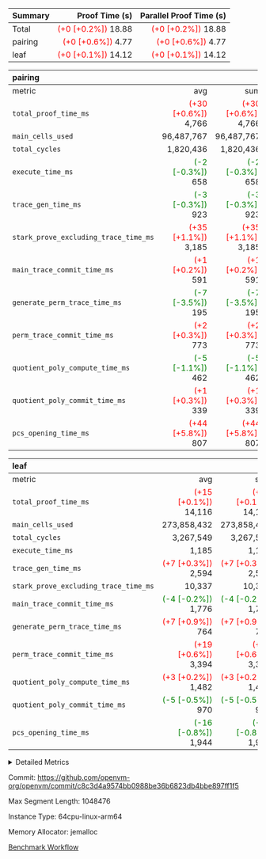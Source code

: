 | Summary | Proof Time (s) | Parallel Proof Time (s) |
|:---|---:|---:|
| Total | <span style='color: red'>(+0 [+0.2%])</span> 18.88 | <span style='color: red'>(+0 [+0.2%])</span> 18.88 |
| pairing | <span style='color: red'>(+0 [+0.6%])</span> 4.77 | <span style='color: red'>(+0 [+0.6%])</span> 4.77 |
| leaf | <span style='color: red'>(+0 [+0.1%])</span> 14.12 | <span style='color: red'>(+0 [+0.1%])</span> 14.12 |


| pairing |||||
|:---|---:|---:|---:|---:|
|metric|avg|sum|max|min|
| `total_proof_time_ms ` | <span style='color: red'>(+30 [+0.6%])</span> 4,766 | <span style='color: red'>(+30 [+0.6%])</span> 4,766 | <span style='color: red'>(+30 [+0.6%])</span> 4,766 | <span style='color: red'>(+30 [+0.6%])</span> 4,766 |
| `main_cells_used     ` |  96,487,767 |  96,487,767 |  96,487,767 |  96,487,767 |
| `total_cycles        ` |  1,820,436 |  1,820,436 |  1,820,436 |  1,820,436 |
| `execute_time_ms     ` | <span style='color: green'>(-2 [-0.3%])</span> 658 | <span style='color: green'>(-2 [-0.3%])</span> 658 | <span style='color: green'>(-2 [-0.3%])</span> 658 | <span style='color: green'>(-2 [-0.3%])</span> 658 |
| `trace_gen_time_ms   ` | <span style='color: green'>(-3 [-0.3%])</span> 923 | <span style='color: green'>(-3 [-0.3%])</span> 923 | <span style='color: green'>(-3 [-0.3%])</span> 923 | <span style='color: green'>(-3 [-0.3%])</span> 923 |
| `stark_prove_excluding_trace_time_ms` | <span style='color: red'>(+35 [+1.1%])</span> 3,185 | <span style='color: red'>(+35 [+1.1%])</span> 3,185 | <span style='color: red'>(+35 [+1.1%])</span> 3,185 | <span style='color: red'>(+35 [+1.1%])</span> 3,185 |
| `main_trace_commit_time_ms` | <span style='color: red'>(+1 [+0.2%])</span> 591 | <span style='color: red'>(+1 [+0.2%])</span> 591 | <span style='color: red'>(+1 [+0.2%])</span> 591 | <span style='color: red'>(+1 [+0.2%])</span> 591 |
| `generate_perm_trace_time_ms` | <span style='color: green'>(-7 [-3.5%])</span> 195 | <span style='color: green'>(-7 [-3.5%])</span> 195 | <span style='color: green'>(-7 [-3.5%])</span> 195 | <span style='color: green'>(-7 [-3.5%])</span> 195 |
| `perm_trace_commit_time_ms` | <span style='color: red'>(+2 [+0.3%])</span> 773 | <span style='color: red'>(+2 [+0.3%])</span> 773 | <span style='color: red'>(+2 [+0.3%])</span> 773 | <span style='color: red'>(+2 [+0.3%])</span> 773 |
| `quotient_poly_compute_time_ms` | <span style='color: green'>(-5 [-1.1%])</span> 462 | <span style='color: green'>(-5 [-1.1%])</span> 462 | <span style='color: green'>(-5 [-1.1%])</span> 462 | <span style='color: green'>(-5 [-1.1%])</span> 462 |
| `quotient_poly_commit_time_ms` | <span style='color: red'>(+1 [+0.3%])</span> 339 | <span style='color: red'>(+1 [+0.3%])</span> 339 | <span style='color: red'>(+1 [+0.3%])</span> 339 | <span style='color: red'>(+1 [+0.3%])</span> 339 |
| `pcs_opening_time_ms ` | <span style='color: red'>(+44 [+5.8%])</span> 807 | <span style='color: red'>(+44 [+5.8%])</span> 807 | <span style='color: red'>(+44 [+5.8%])</span> 807 | <span style='color: red'>(+44 [+5.8%])</span> 807 |

| leaf |||||
|:---|---:|---:|---:|---:|
|metric|avg|sum|max|min|
| `total_proof_time_ms ` | <span style='color: red'>(+15 [+0.1%])</span> 14,116 | <span style='color: red'>(+15 [+0.1%])</span> 14,116 | <span style='color: red'>(+15 [+0.1%])</span> 14,116 | <span style='color: red'>(+15 [+0.1%])</span> 14,116 |
| `main_cells_used     ` |  273,858,432 |  273,858,432 |  273,858,432 |  273,858,432 |
| `total_cycles        ` |  3,267,549 |  3,267,549 |  3,267,549 |  3,267,549 |
| `execute_time_ms     ` |  1,185 |  1,185 |  1,185 |  1,185 |
| `trace_gen_time_ms   ` | <span style='color: red'>(+7 [+0.3%])</span> 2,594 | <span style='color: red'>(+7 [+0.3%])</span> 2,594 | <span style='color: red'>(+7 [+0.3%])</span> 2,594 | <span style='color: red'>(+7 [+0.3%])</span> 2,594 |
| `stark_prove_excluding_trace_time_ms` |  10,337 |  10,337 |  10,337 |  10,337 |
| `main_trace_commit_time_ms` | <span style='color: green'>(-4 [-0.2%])</span> 1,776 | <span style='color: green'>(-4 [-0.2%])</span> 1,776 | <span style='color: green'>(-4 [-0.2%])</span> 1,776 | <span style='color: green'>(-4 [-0.2%])</span> 1,776 |
| `generate_perm_trace_time_ms` | <span style='color: red'>(+7 [+0.9%])</span> 764 | <span style='color: red'>(+7 [+0.9%])</span> 764 | <span style='color: red'>(+7 [+0.9%])</span> 764 | <span style='color: red'>(+7 [+0.9%])</span> 764 |
| `perm_trace_commit_time_ms` | <span style='color: red'>(+19 [+0.6%])</span> 3,394 | <span style='color: red'>(+19 [+0.6%])</span> 3,394 | <span style='color: red'>(+19 [+0.6%])</span> 3,394 | <span style='color: red'>(+19 [+0.6%])</span> 3,394 |
| `quotient_poly_compute_time_ms` | <span style='color: red'>(+3 [+0.2%])</span> 1,482 | <span style='color: red'>(+3 [+0.2%])</span> 1,482 | <span style='color: red'>(+3 [+0.2%])</span> 1,482 | <span style='color: red'>(+3 [+0.2%])</span> 1,482 |
| `quotient_poly_commit_time_ms` | <span style='color: green'>(-5 [-0.5%])</span> 970 | <span style='color: green'>(-5 [-0.5%])</span> 970 | <span style='color: green'>(-5 [-0.5%])</span> 970 | <span style='color: green'>(-5 [-0.5%])</span> 970 |
| `pcs_opening_time_ms ` | <span style='color: green'>(-16 [-0.8%])</span> 1,944 | <span style='color: green'>(-16 [-0.8%])</span> 1,944 | <span style='color: green'>(-16 [-0.8%])</span> 1,944 | <span style='color: green'>(-16 [-0.8%])</span> 1,944 |



<details>
<summary>Detailed Metrics</summary>

| group | num_segments | keygen_time_ms | commit_exe_time_ms |
| --- | --- | --- | --- |
| pairing | 1 | 1,092 | 9 | 

| group | air_name | quotient_deg | interactions | constraints |
| --- | --- | --- | --- | --- |
| leaf | AccessAdapterAir<2> | 2 | 5 | 12 | 
| leaf | AccessAdapterAir<4> | 2 | 5 | 12 | 
| leaf | AccessAdapterAir<8> | 2 | 5 | 12 | 
| leaf | FriReducedOpeningAir | 2 | 39 | 71 | 
| leaf | JalRangeCheckAir | 2 | 9 | 14 | 
| leaf | NativePoseidon2Air<BabyBearParameters>, 1> | 2 | 136 | 572 | 
| leaf | PhantomAir | 2 | 3 | 5 | 
| leaf | ProgramAir | 1 | 1 | 4 | 
| leaf | VariableRangeCheckerAir | 1 | 1 | 4 | 
| leaf | VmAirWrapper<AluNativeAdapterAir, FieldArithmeticCoreAir> | 2 | 15 | 27 | 
| leaf | VmAirWrapper<BranchNativeAdapterAir, BranchEqualCoreAir<1> | 2 | 11 | 25 | 
| leaf | VmAirWrapper<NativeAdapterAir<2, 0>, PublicValuesCoreAir> | 2 | 11 | 30 | 
| leaf | VmAirWrapper<NativeLoadStoreAdapterAir<1>, NativeLoadStoreCoreAir<1> | 2 | 15 | 20 | 
| leaf | VmAirWrapper<NativeLoadStoreAdapterAir<4>, NativeLoadStoreCoreAir<4> | 2 | 15 | 20 | 
| leaf | VmAirWrapper<NativeVectorizedAdapterAir<4>, FieldExtensionCoreAir> | 2 | 15 | 27 | 
| leaf | VmConnectorAir | 2 | 5 | 11 | 
| leaf | VolatileBoundaryAir | 2 | 7 | 19 | 
| pairing | AccessAdapterAir<16> | 2 | 5 | 12 | 
| pairing | AccessAdapterAir<2> | 2 | 5 | 12 | 
| pairing | AccessAdapterAir<32> | 2 | 5 | 12 | 
| pairing | AccessAdapterAir<4> | 2 | 5 | 12 | 
| pairing | AccessAdapterAir<8> | 2 | 5 | 12 | 
| pairing | BitwiseOperationLookupAir<8> | 2 | 2 | 4 | 
| pairing | KeccakVmAir | 2 | 321 | 4,513 | 
| pairing | MemoryMerkleAir<8> | 2 | 4 | 39 | 
| pairing | PersistentBoundaryAir<8> | 2 | 3 | 7 | 
| pairing | PhantomAir | 2 | 3 | 5 | 
| pairing | Poseidon2PeripheryAir<BabyBearParameters>, 1> | 2 | 1 | 286 | 
| pairing | ProgramAir | 1 | 1 | 4 | 
| pairing | RangeTupleCheckerAir<2> | 1 | 1 | 4 | 
| pairing | Rv32HintStoreAir | 2 | 18 | 28 | 
| pairing | VariableRangeCheckerAir | 1 | 1 | 4 | 
| pairing | VmAirWrapper<Rv32BaseAluAdapterAir, BaseAluCoreAir<4, 8> | 2 | 20 | 37 | 
| pairing | VmAirWrapper<Rv32BaseAluAdapterAir, LessThanCoreAir<4, 8> | 2 | 18 | 40 | 
| pairing | VmAirWrapper<Rv32BaseAluAdapterAir, ShiftCoreAir<4, 8> | 2 | 24 | 91 | 
| pairing | VmAirWrapper<Rv32BranchAdapterAir, BranchEqualCoreAir<4> | 2 | 11 | 20 | 
| pairing | VmAirWrapper<Rv32BranchAdapterAir, BranchLessThanCoreAir<4, 8> | 2 | 13 | 35 | 
| pairing | VmAirWrapper<Rv32CondRdWriteAdapterAir, Rv32JalLuiCoreAir> | 2 | 10 | 18 | 
| pairing | VmAirWrapper<Rv32IsEqualModAdapterAir<2, 1, 32, 32>, ModularIsEqualCoreAir<32, 4, 8> | 2 | 25 | 225 | 
| pairing | VmAirWrapper<Rv32JalrAdapterAir, Rv32JalrCoreAir> | 2 | 16 | 20 | 
| pairing | VmAirWrapper<Rv32LoadStoreAdapterAir, LoadSignExtendCoreAir<4, 8> | 2 | 18 | 33 | 
| pairing | VmAirWrapper<Rv32LoadStoreAdapterAir, LoadStoreCoreAir<4> | 2 | 17 | 40 | 
| pairing | VmAirWrapper<Rv32MultAdapterAir, DivRemCoreAir<4, 8> | 2 | 25 | 84 | 
| pairing | VmAirWrapper<Rv32MultAdapterAir, MulHCoreAir<4, 8> | 2 | 24 | 31 | 
| pairing | VmAirWrapper<Rv32MultAdapterAir, MultiplicationCoreAir<4, 8> | 2 | 19 | 19 | 
| pairing | VmAirWrapper<Rv32RdWriteAdapterAir, Rv32AuipcCoreAir> | 2 | 12 | 14 | 
| pairing | VmAirWrapper<Rv32VecHeapAdapterAir<1, 2, 2, 32, 32>, FieldExpressionCoreAir> | 2 | 415 | 480 | 
| pairing | VmAirWrapper<Rv32VecHeapAdapterAir<2, 1, 1, 32, 32>, FieldExpressionCoreAir> | 2 | 158 | 190 | 
| pairing | VmAirWrapper<Rv32VecHeapAdapterAir<2, 2, 2, 32, 32>, FieldExpressionCoreAir> | 2 | 428 | 457 | 
| pairing | VmConnectorAir | 2 | 5 | 11 | 

| group | air_name | idx | rows | prep_cols | perm_cols | main_cols | cells |
| --- | --- | --- | --- | --- | --- | --- | --- |
| leaf | AccessAdapterAir<2> | 0 | 2,097,152 |  | 16 | 11 | 56,623,104 | 
| leaf | AccessAdapterAir<4> | 0 | 1,048,576 |  | 16 | 13 | 30,408,704 | 
| leaf | AccessAdapterAir<8> | 0 | 32,768 |  | 16 | 17 | 1,081,344 | 
| leaf | FriReducedOpeningAir | 0 | 4,194,304 |  | 84 | 27 | 465,567,744 | 
| leaf | JalRangeCheckAir | 0 | 65,536 |  | 28 | 12 | 2,621,440 | 
| leaf | NativePoseidon2Air<BabyBearParameters>, 1> | 0 | 262,144 |  | 312 | 398 | 186,122,240 | 
| leaf | PhantomAir | 0 | 32,768 |  | 12 | 6 | 589,824 | 
| leaf | ProgramAir | 0 | 1,048,576 |  | 8 | 10 | 18,874,368 | 
| leaf | VariableRangeCheckerAir | 0 | 262,144 | 2 | 8 | 1 | 2,359,296 | 
| leaf | VmAirWrapper<AluNativeAdapterAir, FieldArithmeticCoreAir> | 0 | 2,097,152 |  | 36 | 29 | 136,314,880 | 
| leaf | VmAirWrapper<BranchNativeAdapterAir, BranchEqualCoreAir<1> | 0 | 524,288 |  | 28 | 23 | 26,738,688 | 
| leaf | VmAirWrapper<NativeAdapterAir<2, 0>, PublicValuesCoreAir> | 0 | 64 |  | 28 | 27 | 3,520 | 
| leaf | VmAirWrapper<NativeLoadStoreAdapterAir<1>, NativeLoadStoreCoreAir<1> | 0 | 1,048,576 |  | 40 | 21 | 63,963,136 | 
| leaf | VmAirWrapper<NativeLoadStoreAdapterAir<4>, NativeLoadStoreCoreAir<4> | 0 | 262,144 |  | 40 | 27 | 17,563,648 | 
| leaf | VmAirWrapper<NativeVectorizedAdapterAir<4>, FieldExtensionCoreAir> | 0 | 524,288 |  | 36 | 38 | 38,797,312 | 
| leaf | VmConnectorAir | 0 | 2 | 1 | 16 | 5 | 42 | 
| leaf | VolatileBoundaryAir | 0 | 1,048,576 |  | 20 | 12 | 33,554,432 | 

| group | air_name | segment | rows | prep_cols | perm_cols | main_cols | cells |
| --- | --- | --- | --- | --- | --- | --- | --- |
| pairing | AccessAdapterAir<16> | 0 | 262,144 |  | 16 | 25 | 10,747,904 | 
| pairing | AccessAdapterAir<32> | 0 | 131,072 |  | 16 | 41 | 7,471,104 | 
| pairing | AccessAdapterAir<4> | 0 | 64 |  | 16 | 13 | 1,856 | 
| pairing | AccessAdapterAir<8> | 0 | 524,288 |  | 16 | 17 | 17,301,504 | 
| pairing | BitwiseOperationLookupAir<8> | 0 | 65,536 | 3 | 8 | 2 | 655,360 | 
| pairing | KeccakVmAir | 0 | 1 |  | 1,056 | 3,163 | 4,219 | 
| pairing | MemoryMerkleAir<8> | 0 | 32,768 |  | 16 | 32 | 1,572,864 | 
| pairing | PersistentBoundaryAir<8> | 0 | 32,768 |  | 12 | 20 | 1,048,576 | 
| pairing | PhantomAir | 0 | 1 |  | 12 | 6 | 18 | 
| pairing | Poseidon2PeripheryAir<BabyBearParameters>, 1> | 0 | 32,768 |  | 8 | 300 | 10,092,544 | 
| pairing | ProgramAir | 0 | 32,768 |  | 8 | 10 | 589,824 | 
| pairing | RangeTupleCheckerAir<2> | 0 | 524,288 | 2 | 8 | 1 | 4,718,592 | 
| pairing | Rv32HintStoreAir | 0 | 256 |  | 44 | 32 | 19,456 | 
| pairing | VariableRangeCheckerAir | 0 | 262,144 | 2 | 8 | 1 | 2,359,296 | 
| pairing | VmAirWrapper<Rv32BaseAluAdapterAir, BaseAluCoreAir<4, 8> | 0 | 1,048,576 |  | 52 | 36 | 92,274,688 | 
| pairing | VmAirWrapper<Rv32BaseAluAdapterAir, LessThanCoreAir<4, 8> | 0 | 65,536 |  | 40 | 37 | 5,046,272 | 
| pairing | VmAirWrapper<Rv32BaseAluAdapterAir, ShiftCoreAir<4, 8> | 0 | 2,048 |  | 52 | 53 | 215,040 | 
| pairing | VmAirWrapper<Rv32BranchAdapterAir, BranchEqualCoreAir<4> | 0 | 131,072 |  | 28 | 26 | 7,077,888 | 
| pairing | VmAirWrapper<Rv32BranchAdapterAir, BranchLessThanCoreAir<4, 8> | 0 | 131,072 |  | 32 | 32 | 8,388,608 | 
| pairing | VmAirWrapper<Rv32CondRdWriteAdapterAir, Rv32JalLuiCoreAir> | 0 | 4,096 |  | 28 | 18 | 188,416 | 
| pairing | VmAirWrapper<Rv32IsEqualModAdapterAir<2, 1, 32, 32>, ModularIsEqualCoreAir<32, 4, 8> | 0 | 32 |  | 56 | 166 | 7,104 | 
| pairing | VmAirWrapper<Rv32JalrAdapterAir, Rv32JalrCoreAir> | 0 | 65,536 |  | 36 | 28 | 4,194,304 | 
| pairing | VmAirWrapper<Rv32LoadStoreAdapterAir, LoadStoreCoreAir<4> | 0 | 1,048,576 |  | 52 | 41 | 97,517,568 | 
| pairing | VmAirWrapper<Rv32MultAdapterAir, MulHCoreAir<4, 8> | 0 | 256 |  | 72 | 39 | 28,416 | 
| pairing | VmAirWrapper<Rv32MultAdapterAir, MultiplicationCoreAir<4, 8> | 0 | 512 |  | 52 | 31 | 42,496 | 
| pairing | VmAirWrapper<Rv32RdWriteAdapterAir, Rv32AuipcCoreAir> | 0 | 32,768 |  | 28 | 20 | 1,572,864 | 
| pairing | VmAirWrapper<Rv32VecHeapAdapterAir<1, 2, 2, 32, 32>, FieldExpressionCoreAir> | 0 | 1 |  | 836 | 547 | 1,383 | 
| pairing | VmAirWrapper<Rv32VecHeapAdapterAir<2, 1, 1, 32, 32>, FieldExpressionCoreAir> | 0 | 1,024 |  | 320 | 263 | 596,992 | 
| pairing | VmAirWrapper<Rv32VecHeapAdapterAir<2, 2, 2, 32, 32>, FieldExpressionCoreAir> | 0 | 16,384 |  | 860 | 625 | 18,038,784 | 
| pairing | VmConnectorAir | 0 | 2 | 1 | 16 | 5 | 42 | 

| group | idx | trace_gen_time_ms | total_proof_time_ms | total_cycles | total_cells | stark_prove_excluding_trace_time_ms | quotient_poly_compute_time_ms | quotient_poly_commit_time_ms | perm_trace_commit_time_ms | pcs_opening_time_ms | main_trace_commit_time_ms | main_cells_used | generate_perm_trace_time_ms | execute_time_ms |
| --- | --- | --- | --- | --- | --- | --- | --- | --- | --- | --- | --- | --- | --- | --- |
| leaf | 0 | 2,594 | 14,116 | 3,267,549 | 1,081,183,722 | 10,337 | 1,482 | 970 | 3,394 | 1,944 | 1,776 | 273,858,432 | 764 | 1,185 | 

| group | idx | trace_height_constraint | weighted_sum | threshold |
| --- | --- | --- | --- | --- |
| leaf | 0 | 0 | 18,546,820 | 2,013,265,921 | 
| leaf | 0 | 1 | 129,728,768 | 2,013,265,921 | 
| leaf | 0 | 2 | 9,273,410 | 2,013,265,921 | 
| leaf | 0 | 3 | 129,827,076 | 2,013,265,921 | 
| leaf | 0 | 4 | 524,288 | 2,013,265,921 | 
| leaf | 0 | 5 | 289,211,082 | 2,013,265,921 | 

| group | segment | trace_gen_time_ms | total_proof_time_ms | total_cycles | total_cells | stark_prove_excluding_trace_time_ms | quotient_poly_compute_time_ms | quotient_poly_commit_time_ms | perm_trace_commit_time_ms | pcs_opening_time_ms | main_trace_commit_time_ms | main_cells_used | generate_perm_trace_time_ms | execute_time_ms |
| --- | --- | --- | --- | --- | --- | --- | --- | --- | --- | --- | --- | --- | --- | --- |
| pairing | 0 | 923 | 4,766 | 1,820,436 | 297,675,351 | 3,185 | 462 | 339 | 773 | 807 | 591 | 96,487,767 | 195 | 658 | 

| group | segment | trace_height_constraint | weighted_sum | threshold |
| --- | --- | --- | --- | --- |
| pairing | 0 | 0 | 5,112,018 | 2,013,265,921 | 
| pairing | 0 | 1 | 17,620,378 | 2,013,265,921 | 
| pairing | 0 | 2 | 2,556,009 | 2,013,265,921 | 
| pairing | 0 | 3 | 24,468,838 | 2,013,265,921 | 
| pairing | 0 | 4 | 131,072 | 2,013,265,921 | 
| pairing | 0 | 5 | 65,536 | 2,013,265,921 | 
| pairing | 0 | 6 | 6,004,051 | 2,013,265,921 | 
| pairing | 0 | 7 | 4,096 | 2,013,265,921 | 
| pairing | 0 | 8 | 56,945,038 | 2,013,265,921 | 

</details>


Commit: https://github.com/openvm-org/openvm/commit/c8c3d4a9574bb0988be36b6823db4bbe897ff1f5

Max Segment Length: 1048476

Instance Type: 64cpu-linux-arm64

Memory Allocator: jemalloc

[Benchmark Workflow](https://github.com/openvm-org/openvm/actions/runs/14136109041)
